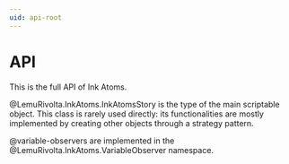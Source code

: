 ```yaml
---
uid: api-root
---
```


# API

This is the full API of Ink Atoms.

@LemuRivolta.InkAtoms.InkAtomsStory is the type of the main scriptable object. This class is rarely used directly: its functionalities are mostly implemented by creating other objects through a strategy pattern.

@variable-observers are implemented in the @LemuRivolta.InkAtoms.VariableObserver namespace.